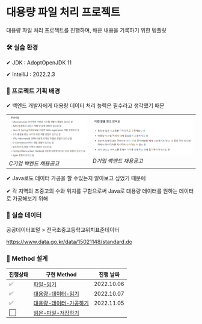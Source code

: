 # 대용량 파일 처리 프로젝트

대용량 파일 처리 프로젝트를 진행하며, 배운 내용을 기록하기 위한 템플릿



### 🛠 실습 환경

✔ JDK : AdoptOpenJDK 11

✔ IntelliJ : 2022.2.3





### 👀 프로젝트 기획 배경

✔ 백엔드 개발자에게 대용량 데이터 처리 능력은 필수라고 생각했기 때문

<table>
    <tr>
        <td><img src="./assets/image-20221022220346895.png" float="left" alt="C기업 백엔드 채용공고"/>
            <em display="block" text-align="center">C기업 백엔드 채용공고</em></td>
		<td><img src="./assets/image-20221022220703287.png" float="right" alt="D기업 백엔드 채용공고"/>
        	<em display="block" text-align="center">D기업 백엔드 채용공고</em></td>
	</tr>
</table>

✔ Java로도 데이터 가공을 할 수있는지 알아보고 싶었기 때문에

✔ 각 지역의 초중고의 수와 위치를 구함으로써 Java로 대용량 데이터를 원하는 데이터로 가공해보기 위해





### 📑 실습 데이터

공공데이터포털 > 전국초중고등학교위치표준데이터

https://www.data.go.kr/data/15021148/standard.do





### 🧩 Method 설계

| 진행상태             | 구현 Method                                                | 진행 날짜  |
| -------------------- | ---------------------------------------------------------- | ---------- |
| :white_check_mark:   | [파일-읽기](README/파일-읽기.md)                           | 2022.10.06 |
| :white_check_mark:   | [대용량-데이터-읽기](README/대용량-데이터-읽기.md)         | 2022.10.07 |
| :white_check_mark:   | [대용량-데이터-가공하기](README/대용량-데이터-가공하기.md) | 2022.11.05 |
| :white_large_square: | [읽은-파일-저장하기](README/읽은-파일-저장하기.md)         |            |
